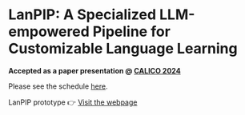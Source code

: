 # LanPIP: A Specialized LLM-empowered Pipeline for Customizable Language Learning

**Accepted as a paper presentation @ [CALICO 2024](https://calico.org/conference-2024/)**

Please see the schedule [here](https://whova.com/embedded/session/JdUqZg58y9wxvEuVs1WYY-uApHwLrn21wQR8JWsY00A%3D/3713585/?widget=primary). 

LanPIP prototype 👉
[Visit the webpage](https://opsteam11.com/)
